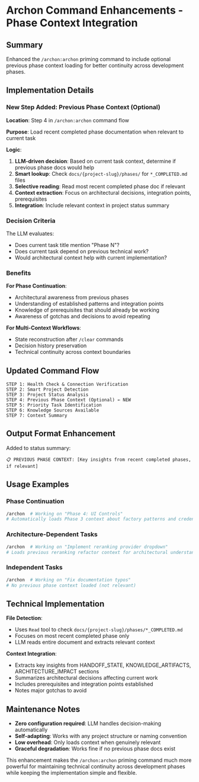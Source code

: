 # Archon Command Enhancements - Phase Context Integration

## Summary

Enhanced the `/archon:archon` priming command to include optional previous phase context loading for better continuity across development phases.

## Implementation Details

### **New Step Added: Previous Phase Context (Optional)**

**Location**: Step 4 in `/archon:archon` command flow

**Purpose**: Load recent completed phase documentation when relevant to current task

**Logic**:
1. **LLM-driven decision**: Based on current task context, determine if previous phase docs would help
2. **Smart lookup**: Check `docs/{project-slug}/phases/` for `*_COMPLETED.md` files  
3. **Selective reading**: Read most recent completed phase doc if relevant
4. **Context extraction**: Focus on architectural decisions, integration points, prerequisites
5. **Integration**: Include relevant context in project status summary

### **Decision Criteria**

The LLM evaluates:
- Does current task title mention "Phase N"?
- Does current task depend on previous technical work?
- Would architectural context help with current implementation?

### **Benefits**

**For Phase Continuation**:
- Architectural awareness from previous phases
- Understanding of established patterns and integration points
- Knowledge of prerequisites that should already be working
- Awareness of gotchas and decisions to avoid repeating

**For Multi-Context Workflows**:
- State reconstruction after `/clear` commands
- Decision history preservation
- Technical continuity across context boundaries

## Updated Command Flow

```
STEP 1: Health Check & Connection Verification
STEP 2: Smart Project Detection  
STEP 3: Project Status Analysis
STEP 4: Previous Phase Context (Optional) ← NEW
STEP 5: Priority Task Identification
STEP 6: Knowledge Sources Available
STEP 7: Context Summary
```

## Output Format Enhancement

Added to status summary:
```
📋 PREVIOUS PHASE CONTEXT: [Key insights from recent completed phases, if relevant]
```

## Usage Examples

### **Phase Continuation**
```bash
/archon  # Working on "Phase 4: UI Controls"
# Automatically loads Phase 3 context about factory patterns and credential integration
```

### **Architecture-Dependent Tasks**
```bash
/archon  # Working on "Implement reranking provider dropdown" 
# Loads previous reranking refactor context for architectural understanding
```

### **Independent Tasks**  
```bash
/archon  # Working on "Fix documentation typos"
# No previous phase context loaded (not relevant)
```

## Technical Implementation

**File Detection**:
- Uses `Read` tool to check `docs/{project-slug}/phases/*_COMPLETED.md`
- Focuses on most recent completed phase only
- LLM reads entire document and extracts relevant context

**Context Integration**:
- Extracts key insights from HANDOFF_STATE, KNOWLEDGE_ARTIFACTS, ARCHITECTURE_IMPACT sections
- Summarizes architectural decisions affecting current work
- Includes prerequisites and integration points established
- Notes major gotchas to avoid

## Maintenance Notes

- **Zero configuration required**: LLM handles decision-making automatically
- **Self-adapting**: Works with any project structure or naming convention  
- **Low overhead**: Only loads context when genuinely relevant
- **Graceful degradation**: Works fine if no previous phase docs exist

This enhancement makes the `/archon:archon` priming command much more powerful for maintaining technical continuity across development phases while keeping the implementation simple and flexible.